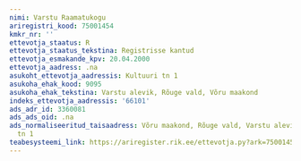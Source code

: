 ```yaml
---
nimi: Varstu Raamatukogu
ariregistri_kood: 75001454
kmkr_nr: ''
ettevotja_staatus: R
ettevotja_staatus_tekstina: Registrisse kantud
ettevotja_esmakande_kpv: 20.04.2000
ettevotja_aadress: .na
asukoht_ettevotja_aadressis: Kultuuri tn 1
asukoha_ehak_kood: 9095
asukoha_ehak_tekstina: Varstu alevik, Rõuge vald, Võru maakond
indeks_ettevotja_aadressis: '66101'
ads_adr_id: 3360081
ads_ads_oid: .na
ads_normaliseeritud_taisaadress: Võru maakond, Rõuge vald, Varstu alevik, Kultuuri
  tn 1
teabesysteemi_link: https://ariregister.rik.ee/ettevotja.py?ark=75001454&ref=rekvisiidid
---
```

